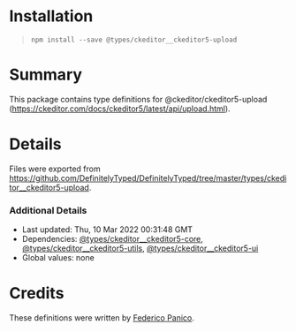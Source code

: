 # Installation
> `npm install --save @types/ckeditor__ckeditor5-upload`

# Summary
This package contains type definitions for @ckeditor/ckeditor5-upload (https://ckeditor.com/docs/ckeditor5/latest/api/upload.html).

# Details
Files were exported from https://github.com/DefinitelyTyped/DefinitelyTyped/tree/master/types/ckeditor__ckeditor5-upload.

### Additional Details
 * Last updated: Thu, 10 Mar 2022 00:31:48 GMT
 * Dependencies: [@types/ckeditor__ckeditor5-core](https://npmjs.com/package/@types/ckeditor__ckeditor5-core), [@types/ckeditor__ckeditor5-utils](https://npmjs.com/package/@types/ckeditor__ckeditor5-utils), [@types/ckeditor__ckeditor5-ui](https://npmjs.com/package/@types/ckeditor__ckeditor5-ui)
 * Global values: none

# Credits
These definitions were written by [Federico Panico](https://github.com/fedemp).
